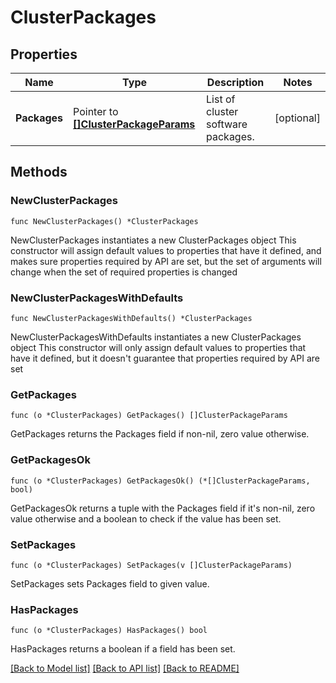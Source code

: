 # ClusterPackages

## Properties

Name | Type | Description | Notes
------------ | ------------- | ------------- | -------------
**Packages** | Pointer to [**[]ClusterPackageParams**](ClusterPackageParams.md) | List of cluster software packages. | [optional] 

## Methods

### NewClusterPackages

`func NewClusterPackages() *ClusterPackages`

NewClusterPackages instantiates a new ClusterPackages object
This constructor will assign default values to properties that have it defined,
and makes sure properties required by API are set, but the set of arguments
will change when the set of required properties is changed

### NewClusterPackagesWithDefaults

`func NewClusterPackagesWithDefaults() *ClusterPackages`

NewClusterPackagesWithDefaults instantiates a new ClusterPackages object
This constructor will only assign default values to properties that have it defined,
but it doesn't guarantee that properties required by API are set

### GetPackages

`func (o *ClusterPackages) GetPackages() []ClusterPackageParams`

GetPackages returns the Packages field if non-nil, zero value otherwise.

### GetPackagesOk

`func (o *ClusterPackages) GetPackagesOk() (*[]ClusterPackageParams, bool)`

GetPackagesOk returns a tuple with the Packages field if it's non-nil, zero value otherwise
and a boolean to check if the value has been set.

### SetPackages

`func (o *ClusterPackages) SetPackages(v []ClusterPackageParams)`

SetPackages sets Packages field to given value.

### HasPackages

`func (o *ClusterPackages) HasPackages() bool`

HasPackages returns a boolean if a field has been set.


[[Back to Model list]](../README.md#documentation-for-models) [[Back to API list]](../README.md#documentation-for-api-endpoints) [[Back to README]](../README.md)



